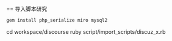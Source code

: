 == 导入脚本研究

```bash
gem install php_serialize miro mysql2
```

cd workspace/discourse
ruby script/import_scripts/discuz_x.rb
